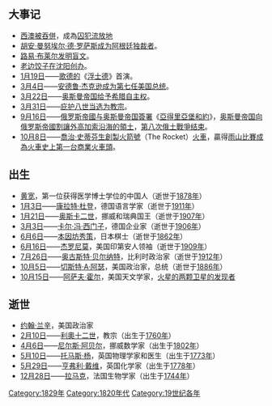 ## 大事记

  - [西澳被吞併](../Page/西澳大利亞.md "wikilink")，成為[囚犯流放地](../Page/囚犯.md "wikilink")
  - [胡安·曼努埃尔·德·罗萨斯成为](../Page/胡安·曼努埃尔·德·罗萨斯.md "wikilink")[阿根廷独裁者](../Page/阿根廷.md "wikilink")。
  - [路易·布莱尔发明](../Page/路易·布莱尔.md "wikilink")[盲文](../Page/盲文.md "wikilink")。
  - [老边饺子在](../Page/老边饺子.md "wikilink")[沈阳创办](../Page/沈阳市.md "wikilink")。
  - [1月19日](../Page/1月19日.md "wikilink")——[歌德的](../Page/歌德.md "wikilink")《[浮士德](../Page/浮士德.md "wikilink")》首演。
  - [3月4日](../Page/3月4日.md "wikilink")——[安德鲁·杰克逊成为第七任](../Page/安德鲁·杰克逊.md "wikilink")[美国总统](../Page/美国总统.md "wikilink")。
  - [3月22日](../Page/3月22日.md "wikilink")——[奥斯曼帝国给予](../Page/奥斯曼帝国.md "wikilink")[希腊自主权](../Page/希腊.md "wikilink")。
  - [3月31日](../Page/3月31日.md "wikilink")——[庇护八世当选为](../Page/庇护八世.md "wikilink")[教宗](../Page/教宗.md "wikilink")。
  - [9月16日](../Page/9月16日.md "wikilink")——[俄罗斯帝國与](../Page/俄罗斯帝國.md "wikilink")[奥斯曼帝国簽署](../Page/奥斯曼帝国.md "wikilink")《[亞得里亞堡和約](../Page/亞得里亞堡和約.md "wikilink")》，[奥斯曼帝国向](../Page/奥斯曼帝国.md "wikilink")[俄罗斯帝國割讓](../Page/俄罗斯帝國.md "wikilink")[外高加索沿海的領土](../Page/外高加索.md "wikilink")，[第八次俄土戰爭结束](../Page/第八次俄土戰爭.md "wikilink")。
  - [10月8日](../Page/10月8日.md "wikilink")——[喬治·史蒂芬生創製火箭號](../Page/喬治·史蒂芬生.md "wikilink")（The
    Rocket）[火車](../Page/蒸汽機車.md "wikilink")，贏得[雨山比賽成為火車史上第一台商業](../Page/雨山_\(英國\).md "wikilink")[火車頭](../Page/火車頭.md "wikilink")。

## 出生

  - [黄宽](../Page/黄宽.md "wikilink")，第一位获得医学博士学位的中国人（逝世于[1878年](../Page/1878年.md "wikilink")）
  - [1月3日](../Page/1月3日.md "wikilink")——[康拉特·杜登](../Page/康拉特·杜登.md "wikilink")，德国语言学家（逝世于[1911年](../Page/1911年.md "wikilink")）
  - [1月21日](../Page/1月21日.md "wikilink")——[奥斯卡二世](../Page/奥斯卡二世.md "wikilink")，挪威和瑞典国王（逝世于[1907年](../Page/1907年.md "wikilink")）
  - [3月3日](../Page/3月3日.md "wikilink")——[卡尔·冯·西门子](../Page/卡尔·冯·西门子.md "wikilink")，德国企业家（逝世于[1906年](../Page/1906年.md "wikilink")）
  - [6月6日](../Page/6月6日.md "wikilink")——[本因坊秀策](../Page/本因坊秀策.md "wikilink")，日本棋士（逝世于[1862年](../Page/1862年.md "wikilink")）
  - [6月16日](../Page/6月16日.md "wikilink")——[杰罗尼莫](../Page/杰罗尼莫.md "wikilink")，美国印第安人领袖（逝世于[1909年](../Page/1909年.md "wikilink")）
  - [7月26日](../Page/7月26日.md "wikilink")——[奥古斯特·贝尔纳特](../Page/奥古斯特·贝尔纳特.md "wikilink")，比利时政治家（逝世于[1912年](../Page/1912年.md "wikilink")）
  - [10月5日](../Page/10月5日.md "wikilink")——[切斯特·A·阿瑟](../Page/切斯特·艾伦·阿瑟.md "wikilink")，美国政治家，总统（逝世于[1886年](../Page/1886年.md "wikilink")）
  - [10月15日](../Page/10月15日.md "wikilink")——[阿萨夫·霍尔](../Page/阿萨夫·霍尔.md "wikilink")，美国天文学家，[火星的两颗卫星的发现者](../Page/火星.md "wikilink")

## 逝世

  - [约翰·兰辛](../Page/约翰·兰辛.md "wikilink")，美国政治家
  - [2月10日](../Page/2月10日.md "wikilink")——[利奧十二世](../Page/良十二世.md "wikilink")，教宗（出生于[1760年](../Page/1760年.md "wikilink")）
  - [4月6日](../Page/4月6日.md "wikilink")——[尼尔斯·阿贝尔](../Page/尼尔斯·阿贝尔.md "wikilink")，挪威数学家（出生于[1802年](../Page/1802年.md "wikilink")）
  - [5月10日](../Page/5月10日.md "wikilink")——[托马斯·杨](../Page/托马斯·杨.md "wikilink")，英国物理学家和医生（出生于[1773年](../Page/1773年.md "wikilink")）
  - [5月29日](../Page/5月29日.md "wikilink")——[亨弗利·戴维](../Page/亨弗利·戴维.md "wikilink")，英国化学家（出生于[1778年](../Page/1778年.md "wikilink")）
  - [12月28日](../Page/12月28日.md "wikilink")——[拉马克](../Page/让-巴普蒂斯特·拉马克.md "wikilink")，法国生物学家（出生于[1744年](../Page/1744年.md "wikilink")）

[Category:1829年](https://zh.wikipedia.org/wiki/Category:1829年 "wikilink")
[Category:1820年代](https://zh.wikipedia.org/wiki/Category:1820年代 "wikilink")
[Category:19世纪各年](https://zh.wikipedia.org/wiki/Category:19世纪各年 "wikilink")
